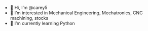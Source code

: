 - 👋 Hi, I’m @carey5
- 👀 I’m interested in Mechanical Engineering, Mechatronics, CNC machining, stocks
- 🌱 I’m currently learning Python
